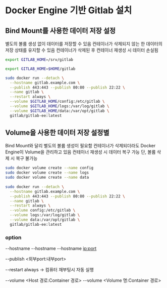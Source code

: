# Docker Engine 기반 Gitlab 설치
## Bind Mount를 사용한 데이터 저장 설정
별도의 볼륨 생성 없이 데이터를 저장할 수 있음
컨테이너가 삭제되지 않는 한 데이터의 저장 상태를 유지할 수 있음
컨테이너가 삭제된 후 컨테이너 재생성 시 데이터 손실됨
```sh
export GITLAB_HOME=/srv/gitlab

export GITLAB_HOME=$HOME/gitlab

sudo docker run --detach \
  --hostname gitlab.example.com \
  --publish 443:443 --publish 80:80 --publish 22:22 \
  --name gitlab \
  --restart always \
  --volume $GITLAB_HOME/config:/etc/gitlab \
  --volume $GITLAB_HOME/logs:/var/log/gitlab \
  --volume $GITLAB_HOME/data:/var/opt/gitlab \
  gitlab/gitlab-ee:latest
```

## Volume을 사용한 데이터 저장 설정별
Bind Mount와 달리 별도의 볼륨 생성이 필요함
컨테이너가 삭제되더라도 Docker Engine이 Volume을 관리하고 있음
컨테이너 재생성 시 데이터 복구 가능
단, 볼륨 삭제 시 복구 불가능
```sh
sudo docker volume create --name config
sudo docker volume create --name logs
sudo docker volume create --name data
  
sudo docker run --detach \
  --hostname gitlab.example.com \
  --publish 443:443 --publish 80:80 --publish 22:22 \
  --name gitlab \
  --restart always \
  --volume config:/etc/gitlab \
  --volume logs:/var/log/gitlab \
  --volume data:/var/opt/gitlab \
  gitlab/gitlab-ee:latest
```

### option
--hostname <url>
--hostname <ip>
--hostname <ip:port>

--publish <외부port:내부port>

--restart always -> 컴퓨터 재부팅시 자동 실행

--volume <Host 경로:Container 경로>
--volume <Volume 명:Container 경로>
